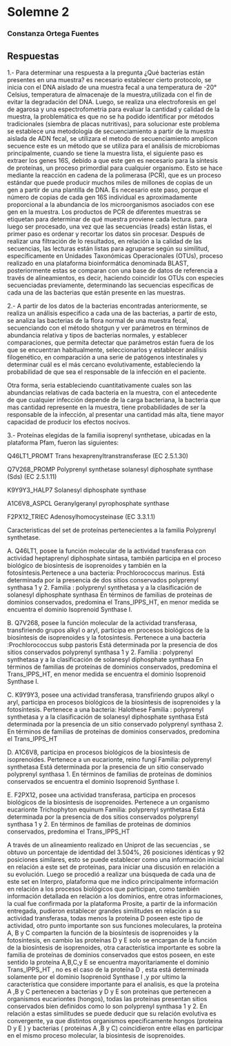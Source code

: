 
# Solemne 2


### Constanza Ortega Fuentes

## Respuestas

 1.-  Para determinar una respuesta a la pregunta ¿Qué bacterias están presentes en una muestra? es necesario establecer cierto protocolo, se inicia con el DNA  aislado de una muestra fecal  a una temperatura de -20° Celsius, temperatura de almacenaje de la muestra,utilizada con el fin de evitar la degradación del DNA.
Luego,  se realiza una electroforesis en gel de agarosa y una espectrofometria para evaluar la cantidad y calidad de la muestra, la problemática es que no se ha podido identificar por métodos tradicionales (siembra de placas nutritivas),  para solucionar este  problema se establece una metodología de secuenciamiento a partir de la muestra aislada de ADN fecal, se utilizara  el  metodo de secuenciamiento amplicon secuence este es un método que se utiliza para el análisis de microbiomas principalmente, cuando se tiene la muestra lista, el siguiente paso es extraer los genes 16S, debido a que este gen es necesario para la síntesis de proteínas, un proceso primordial para cualquier organismo. Esto se hace mediante la reacción en cadena de la polimerasa (PCR), que es un proceso estándar que puede producir muchos miles de millones de copias de un gen a partir de una plantilla de DNA. Es necesario este paso, porque  el número de copias de cada gen 16S individual es aproximadamente proporcional a la abundancia de los microorganismos asociados con ese gen en la muestra. Los productos de PCR de diferentes muestras se etiquetan para determinar de qué muestra proviene cada lectura. para luego ser procesado, una vez que las secuencias (reads) están listas, el primer paso es ordenar y recortar los datos sin procesar. Después de realizar una  filtración  de lo resultados, en relación a la calidad de las secuencias, las lecturas están listas para agruparse según su similitud, específicamente en Unidades Taxonómicas Operacionales (OTUs), proceso realizado en una plataforma bioinformática denominada BLAST,  posteriormente estas  se comparan con una base de datos de referencia a través de alineamientos, es decir, haciendo coincidir los OTUs con especies secuenciadas previamente, determinando las secuencias especificas de cada una de las bacterias que están presente en las muestras. 









2.-  A partir de los datos de la bacterias encontradas anteriormente, se realiza un análisis especifico a cada una de las bacterias, a partir de esto, se analiza las bacterias de la flora normal de una muestra fecal, secuenciando con el método shotgun  y ver parámetros en términos de abundancia relativa y tipos de bacterias normales, y establecer comparaciones, que permita detectar que parámetros están fuera de los que se encuentran habitualmente, seleccionarlos y establecer análisis filogenético, en comparación a una serie de patógenos intestinales y determinar cuál es el más cercano evolutivamente, estableciendo la probabilidad de que sea el responsable de la infección en el paciente.

Otra forma, seria estableciendo cuantitativamente cuales son las abundancias relativas de cada bacteria en la muestra, con el antecedente de que cualquier infección depende de la carga bacteriana, la bacteria que mas cantidad represente en la muestra, tiene probabilidades de ser la responsable de la infección, al presentar una cantidad más alta, tiene mayor capacidad de producir los efectos nocivos.
 


 
 
 
 
 
 



 3.- Proteínas elegidas de la familia isoprenyl synthetase, ubicadas en la plataforma Pfam, fueron las siguientes:
 
 
Q46LT1_PROMT     Trans hexaprenyltranstransferase (EC 2.5.1.30)


Q7V268_PROMP  Polyprenyl synthetase solanesyl diphosphate synthase (Sds) (EC 2.5.1.11)


K9Y9Y3_HALP7  Solanesyl diphosphate synthase


A1C6V8_ASPCL  Geranylgeranyl pyrophosphate synthase


F2PX12_TRIEC    Adenosylhomocysteinase (EC 3.3.1.1)


Caracteristicas del set de proteínas pertenecientes a la familia Polyprenyl synthetase.



A.	Q46LT1, posee la función molecular de la actividad transferasa con actividad heptaprenyl diphosphate sintasa, también participa en el proceso biológico de biosíntesis  de isoprenoides y también en la fotosíntesis.Pertenece a una bacteria: Prochlorococcus marinus.
Está determinada por la presencia de dos sitios conservados  polyprenyl synthasa 1 y 2.
Familia : polyprenyl synthetasa y a la clasificación de  solanesyl diphosphate synthasa
En términos de familias de proteínas de dominios conservados, predomina el Trans_IPPS_HT, en menor medida se encuentra el dominio Isoprenoid Synthase I.

 
B.	 Q7V268, posee la función molecular de la actividad transferasa, transfiriendo grupos alkyl o aryl, participa en procesos biológicos de la biosíntesis de isoprenoides y la fotosíntesis. Pertenece a una bacteria :Prochlorococcus subp pastoris
Está determinada por la presencia de dos sitios conservados  polyprenyl synthasa 1 y 2.
Familia : polyprenyl synthetasa y a la clasificación de  solanesyl diphosphate synthasa
En términos de familias de proteínas de dominios conservados, predomina el Trans_IPPS_HT, en menor medida se encuentra el dominio Isoprenoid Synthase I.


C.	K9Y9Y3, posee una actividad transferasa, transfiriendo grupos alkyl o aryl, participa en procesos biológicos de la biosíntesis de isoprenoides y la fotosíntesis. Pertenece a una bacteria: Halothese
Familia : polyprenyl synthetasa y a la clasificación de  solanesyl diphosphate synthasa
Está determinada por la presencia de un sitio conservado polyprenyl synthasa 2.
En términos de familias de proteínas de dominios conservados, predomina el Trans_IPPS_HT


D.	A1C6V8, participa en procesos biológicos de la biosíntesis de isoprenoides. Pertenece a un eucarionte, reino fungí
Familia: polyprenyl  synthetasa
Está determinada por la presencia de un sitio conservado polyprenyl synthasa 1.
En términos de familias de proteínas de dominios conservados se encuentra el dominio Isoprenoid Synthase I.


E.	F2PX12, posee una actividad transferasa, participa en procesos biológicos de la biosíntesis de isoprenoides. Pertenece a un organismo eucarionte Trichophyton equinum
Familia: polyprenyl  synthetasa
Está determinada por la presencia de dos sitios conservados polyprenyl synthasa 1 y 2.
En términos de familias de proteínas de dominios conservados, predomina el Trans_IPPS_HT

 
A través de un alineamiento realizado en Uniprot de las secuencias , se obtuvo un porcentaje de identidad del 3.504%, 26 posiciones idénticas  y 92 posiciones similares, esto se puede establecer como una información inicial en relación  a este set de proteínas, para iniciar una discusión en relación a su evolución. Luego se procedió a realizar una búsqueda de cada una de este set en Interpro, plataforma que me indico principalmente información en relación a los procesos biológicos que participan, como también información detallada en relación a los dominios, entre otras informaciones,  la cual fue confirmada por la plataforma Prosite,  a partir de la información entregada, pudieron establecer grandes similitudes en relación a su actividad transferasa, todas menos la proteina D poseen este tipo de actividad, otro punto importante son sus funciones moleculares, la proteína A, B y C comparten la función de la biosíntesis  de isoprenoides y la fotosíntesis, en cambio las proteínas D y E  solo se encargan de la función de la biosíntesis de isoprenoides, otra característica importante es sobre la familia de proteínas de dominios conservados que estos poseen, en este sentido la proteína A,B,C,y E  se encuentra mayoritariamente el dominio Trans_IPPS_HT , no es el caso  de la proteína D , esta está determinada  solamente por el dominio Isoprenoid Synthase I ,y por ultimo la  característica que considere importante para el analisis, es que la proteína A ,B y C pertenecen a bacterias y D y E son proteínas que pertenecen a organismos eucariontes (hongos), todas las proteínas presentan sitios conservados bien definidos como lo son polyprenyl synthasa 1 y 2. En relación a estas similitudes se puede deducir que su relación evolutiva es convergente, ya que  distintos organismos epecificamente hongos (proteina D y E ) y bacterias ( proteinas A ,B y C) coincidieron entre ellas en participar en el mismo proceso molecular, la biosintesis de isoprenoides.

